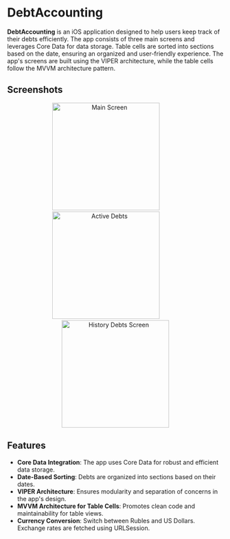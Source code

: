# DebtAccounting

**DebtAccounting** is an iOS application designed to help users keep track of their debts efficiently. The app consists of three main screens and leverages Core Data for data storage. Table cells are sorted into sections based on the date, ensuring an organized and user-friendly experience. The app's screens are built using the VIPER architecture, while the table cells follow the MVVM architecture pattern.

## Screenshots

<p align="center">
    <img src="https://github.com/user-attachments/assets/4716fe58-64da-4bfa-b92d-3951812892fb" alt="Main Screen" width="250"/>
    &nbsp;&nbsp;&nbsp;&nbsp;&nbsp;&nbsp;&nbsp;&nbsp;&nbsp;&nbsp;
    <img src="https://github.com/user-attachments/assets/6e3dd44d-1ff2-4140-ac0b-f63518a189b7" alt="Active Debts" width="250"/>
    &nbsp;&nbsp;&nbsp;&nbsp;&nbsp;&nbsp;&nbsp;&nbsp;&nbsp;&nbsp;
    <img src="https://github.com/user-attachments/assets/f32ffca2-3d14-4ace-ae99-75630e5ad92d" alt="History Debts Screen" width="250"/>
</p>

## Features

- **Core Data Integration**: The app uses Core Data for robust and efficient data storage.
- **Date-Based Sorting**: Debts are organized into sections based on their dates.
- **VIPER Architecture**: Ensures modularity and separation of concerns in the app's design.
- **MVVM Architecture for Table Cells**: Promotes clean code and maintainability for table views.
- **Currency Conversion**: Switch between Rubles and US Dollars. Exchange rates are fetched using URLSession.

